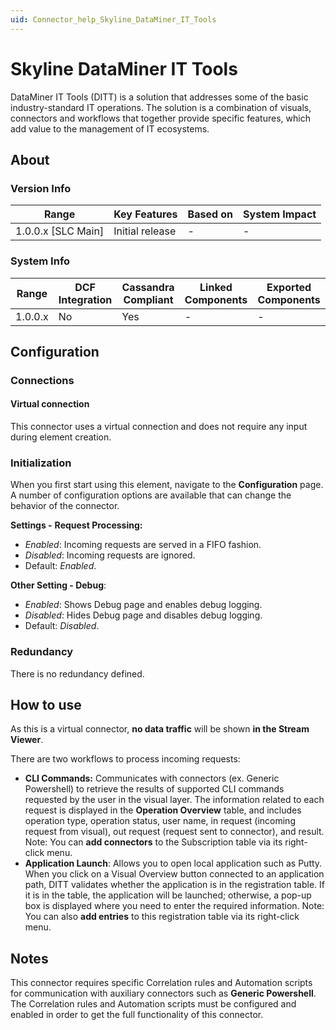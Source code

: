 ```yaml
---
uid: Connector_help_Skyline_DataMiner_IT_Tools
---
```


# Skyline DataMiner IT Tools

DataMiner IT Tools (DITT) is a solution that addresses some of the basic industry-standard IT operations. The solution is a combination of visuals, connectors and workflows that together provide specific features, which add value to the management of IT ecosystems.

## About

### Version Info

| **Range**            | **Key Features** | **Based on** | **System Impact** |
|----------------------|------------------|--------------|-------------------|
| 1.0.0.x \[SLC Main\] | Initial release  | \-           | \-                |

### System Info

| **Range** | **DCF Integration** | **Cassandra Compliant** | **Linked Components** | **Exported Components** |
|-----------|---------------------|-------------------------|-----------------------|-------------------------|
| 1.0.0.x   | No                  | Yes                     | \-                    | \-                      |

## Configuration

### Connections

#### Virtual connection

This connector uses a virtual connection and does not require any input during element creation.

### Initialization

When you first start using this element, navigate to the **Configuration** page. A number of configuration options are available that can change the behavior of the connector.

**Settings -** **Request Processing:**

- *Enabled*: Incoming requests are served in a FIFO fashion.
- *Disabled*: Incoming requests are ignored.
- Default: *Enabled*.

**Other Setting - Debug**:

- *Enabled*: Shows Debug page and enables debug logging.
- *Disabled*: Hides Debug page and disables debug logging.
- Default: *Disabled*.

### Redundancy

There is no redundancy defined.

## How to use

As this is a virtual connector, **no data traffic** will be shown **in the Stream Viewer**.

There are two workflows to process incoming requests:

- **CLI Commands:** Communicates with connectors (ex. Generic Powershell) to retrieve the results of supported CLI commands requested by the user in the visual layer.
  The information related to each request is displayed in the **Operation Overview** table, and includes operation type, operation status, user name, in request (incoming request from visual), out request (request sent to connector), and result.
  Note: You can **add connectors** to the Subscription table via its right-click menu.
- **Application Launch**: Allows you to open local application such as Putty.
  When you click on a Visual Overview button connected to an application path, DITT validates whether the application is in the registration table. If it is in the table, the application will be launched; otherwise, a pop-up box is displayed where you need to enter the required information.
  Note: You can also **add entries** to this registration table via its right-click menu.

## Notes

This connector requires specific Correlation rules and Automation scripts for communication with auxiliary connectors such as **Generic Powershell**. The Correlation rules and Automation scripts must be configured and enabled in order to get the full functionality of this connector.
